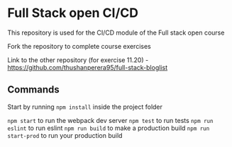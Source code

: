 # Full Stack open CI/CD

This repository is used for the CI/CD module of the Full stack open course

Fork the repository to complete course exercises

Link to the other repository (for exercise 11.20) - https://github.com/thushanperera95/full-stack-bloglist

## Commands

Start by running `npm install` inside the project folder

`npm start` to run the webpack dev server
`npm test` to run tests
`npm run eslint` to run eslint
`npm run build` to make a production build
`npm run start-prod` to run your production build
